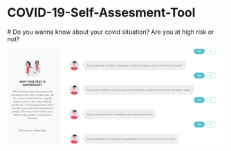 # COVID-19-Self-Assesment-Tool
<p>
 # Do you wanna know about your covid situation? Are you at high risk or not? 

![My image](https://github.com/basit21740/COVID-19-Self-Assesment-Tool/blob/main/appinterface.png?raw=true)
